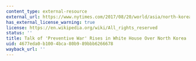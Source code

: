 ```yaml
---
content_type: external-resource
external_url: https://www.nytimes.com/2017/08/20/world/asia/north-korea-war-trump.html
has_external_license_warning: true
license: https://en.wikipedia.org/wiki/All_rights_reserved
status: ''
title: Talk of 'Preventive War' Rises in White House Over North Korea
uid: 4677eda0-b100-4bca-80b9-89bbb6266678
wayback_url: ''
---
```

